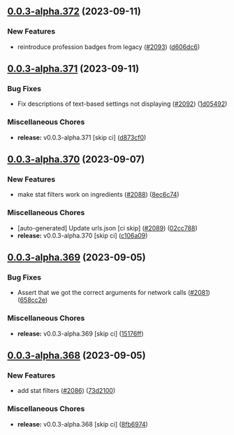 ## [0.0.3-alpha.372](https://github.com/Wynntils/Artemis/compare/v0.0.3-alpha.371...v0.0.3-alpha.372) (2023-09-11)


### New Features

* reintroduce profession badges from legacy ([#2093](https://github.com/Wynntils/Artemis/issues/2093)) ([d606dc6](https://github.com/Wynntils/Artemis/commit/d606dc6ee93162ada59aa4c4fdc64e357909c4fa))

## [0.0.3-alpha.371](https://github.com/Wynntils/Artemis/compare/v0.0.3-alpha.370...v0.0.3-alpha.371) (2023-09-11)


### Bug Fixes

* Fix descriptions of text-based settings not displaying ([#2092](https://github.com/Wynntils/Artemis/issues/2092)) ([1d05492](https://github.com/Wynntils/Artemis/commit/1d0549280257e57a4f903ebc223a7a75f0d39a68))


### Miscellaneous Chores

* **release:** v0.0.3-alpha.371 [skip ci] ([d873cf0](https://github.com/Wynntils/Artemis/commit/d873cf00bad5241862bb6e5bbfd8a88dae336070))

## [0.0.3-alpha.370](https://github.com/Wynntils/Artemis/compare/v0.0.3-alpha.369...v0.0.3-alpha.370) (2023-09-07)


### New Features

* make stat filters work on ingredients ([#2088](https://github.com/Wynntils/Artemis/issues/2088)) ([8ec6c74](https://github.com/Wynntils/Artemis/commit/8ec6c74289fd74b14f9c9ab32d6718b1d6eac21c))


### Miscellaneous Chores

* [auto-generated] Update urls.json [ci skip] ([#2089](https://github.com/Wynntils/Artemis/issues/2089)) ([02cc788](https://github.com/Wynntils/Artemis/commit/02cc7880618bd23590c99f30ce91fa298c87316a))
* **release:** v0.0.3-alpha.370 [skip ci] ([c106a09](https://github.com/Wynntils/Artemis/commit/c106a0959c2335c3e85e181c3a57eab3406159dd))

## [0.0.3-alpha.369](https://github.com/Wynntils/Artemis/compare/v0.0.3-alpha.368...v0.0.3-alpha.369) (2023-09-05)


### Bug Fixes

* Assert that we got the correct arguments for network calls ([#2081](https://github.com/Wynntils/Artemis/issues/2081)) ([658cc2e](https://github.com/Wynntils/Artemis/commit/658cc2edfcd0b371edbd69498da2d9f9933b381f))


### Miscellaneous Chores

* **release:** v0.0.3-alpha.369 [skip ci] ([15176ff](https://github.com/Wynntils/Artemis/commit/15176ffd03ab40d2918575328450e67439c8bd95))

## [0.0.3-alpha.368](https://github.com/Wynntils/Artemis/compare/v0.0.3-alpha.367...v0.0.3-alpha.368) (2023-09-05)


### New Features

* add stat filters ([#2086](https://github.com/Wynntils/Artemis/issues/2086)) ([73d2100](https://github.com/Wynntils/Artemis/commit/73d21001fc62f4672206bf35740ba7c61b4f7732))


### Miscellaneous Chores

* **release:** v0.0.3-alpha.368 [skip ci] ([8fb6974](https://github.com/Wynntils/Artemis/commit/8fb6974b7a62af506a4af1533d56b3309e647269))

